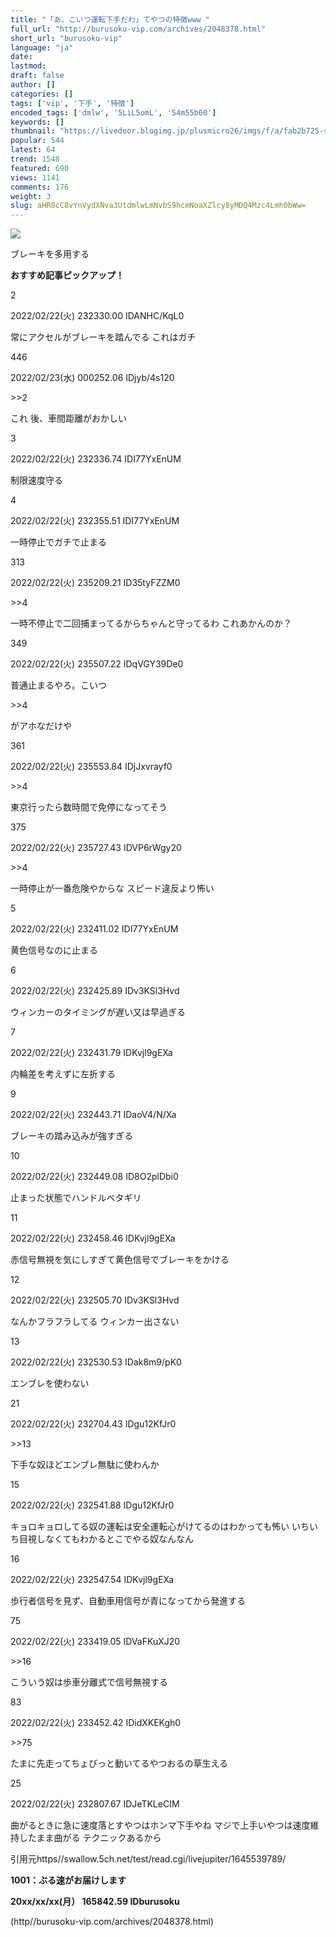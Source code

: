 ```yaml
---
title: "「あ、こいつ運転下手だわ」てやつの特徴www "
full_url: "http://burusoku-vip.com/archives/2048378.html"
short_url: "burusoku-vip"
language: "ja"
date: 
lastmod: 
draft: false
author: []
categories: []
tags: ['vip', '下手', '特徴']
encoded_tags: ['dmlw', '5LiL5omL', '54m55b60']
keywords: []
thumbnail: "https://livedoor.blogimg.jp/plusmicro26/imgs/f/a/fab2b725-s.png"
popular: 544
latest: 64
trend: 1548
featured: 690
views: 1141
comments: 176
weight: 3
slug: aHR0cC8vYnVydXNva3UtdmlwLmNvbS9hcmNoaXZlcy8yMDQ4Mzc4Lmh0bWw=
---
```


![](https://livedoor.blogimg.jp/plusmicro26/imgs/f/a/fab2b725-s.png)

<div><p>ブレーキを多用する</p><p><b>おすすめ記事ピックアップ！</b></p> <p class='g-ad1'> </p> <p class='g-ad2'> </p> <p></p> <p>2 <p> 2022/02/22(火) 232330.00 IDANHC/KqL0</p></p><p> 常にアクセルがブレーキを踏んでる これはガチ </p> <p>446 <p> 2022/02/23(水) 000252.06 IDjyb/4s120</p></p><p> <p class='anchor'>>>2</p> これ 後、車間距離がおかしい </p> <p>3 <p> 2022/02/22(火) 232336.74 IDI77YxEnUM</p></p><p> 制限速度守る </p> <p>4 <p> 2022/02/22(火) 232355.51 IDI77YxEnUM</p></p><p> 一時停止でガチで止まる </p> <p>313 <p> 2022/02/22(火) 235209.21 ID35tyFZZM0</p></p><p> <p class='anchor'>>>4</p> 一時不停止で二回捕まってるからちゃんと守ってるわ これあかんのか？ </p> <p>349 <p> 2022/02/22(火) 235507.22 IDqVGY39De0</p></p><p>普通止まるやろ。こいつ<p class='anchor'>>>4</p>がアホなだけや</p> <p>361 <p> 2022/02/22(火) 235553.84 IDjJxvrayf0</p></p><p> <p class='anchor'>>>4</p> 東京行ったら数時間で免停になってそう </p> <p>375 <p> 2022/02/22(火) 235727.43 IDVP6rWgy20</p></p><p> <p class='anchor'>>>4</p> 一時停止が一番危険やからな スピード違反より怖い </p> <p>5 <p> 2022/02/22(火) 232411.02 IDI77YxEnUM</p></p><p> 黄色信号なのに止まる </p> <p>6 <p> 2022/02/22(火) 232425.89 IDv3KSl3Hvd</p></p><p> ウィンカーのタイミングが遅い又は早過ぎる </p> <p>7 <p> 2022/02/22(火) 232431.79 IDKvjl9gEXa</p></p><p> 内輪差を考えずに左折する </p> <p>9 <p> 2022/02/22(火) 232443.71 IDaoV4/N/Xa</p></p><p> ブレーキの踏み込みが強すぎる </p> <p>10 <p> 2022/02/22(火) 232449.08 ID8O2plDbi0</p></p><p> 止まった状態でハンドルベタギリ </p> <p>11 <p> 2022/02/22(火) 232458.46 IDKvjl9gEXa</p></p><p> 赤信号無視を気にしすぎて黄色信号でブレーキをかける </p> <p>12 <p> 2022/02/22(火) 232505.70 IDv3KSl3Hvd</p></p><p> なんかフラフラしてる ウィンカー出さない </p> <p>13 <p> 2022/02/22(火) 232530.53 IDak8m9/pK0</p></p><p> エンブレを使わない </p> <p>21 <p> 2022/02/22(火) 232704.43 IDgu12KfJr0</p></p><p> <p class='anchor'>>>13</p> 下手な奴ほどエンブレ無駄に使わんか </p> <p>15 <p> 2022/02/22(火) 232541.88 IDgu12KfJr0</p></p><p> キョロキョロしてる奴の運転は安全運転心がけてるのはわかっても怖い いちいち目視しなくてもわかるとこでやる奴なんなん </p> <p>16 <p> 2022/02/22(火) 232547.54 IDKvjl9gEXa</p></p><p> 歩行者信号を見ず、自動車用信号が青になってから発進する </p> <p>75 <p> 2022/02/22(火) 233419.05 IDVaFKuXJ20</p></p><p> <p class='anchor'>>>16</p> こういう奴は歩車分離式で信号無視する </p> <p>83 <p> 2022/02/22(火) 233452.42 IDidXKEKgh0</p></p><p> <p class='anchor'>>>75</p> たまに先走ってちょびっと動いてるやつおるの草生える </p> <p>25 <p> 2022/02/22(火) 232807.67 IDJeTKLeCIM</p></p><p> 曲がるときに急に速度落とすやつはホンマ下手やね マジで上手いやつは速度維持したまま曲がる テクニックあるから </p> <p>引用元https//swallow.5ch.net/test/read.cgi/livejupiter/1645539789/</p> <p id='csw_block'></p> <p id='divSP1'> </p> <p><b>1001：ぶる速がお届けします <p> 20xx/xx/xx(月） 165842.59 IDburusoku</p></b></p> <p class='g-ad1'> </p> <p class='g-ad2'> </p> <p id='divSP'> </p> </div>

(http//burusoku-vip.com/archives/2048378.html)
